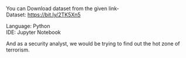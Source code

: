You can Download dataset from the given link-  
Dataset: https://bit.ly/2TK5Xn5  

Language: Python  
IDE: Jupyter Notebook  

And as a security analyst, we would be trying to find out the hot zone of terrorism.
